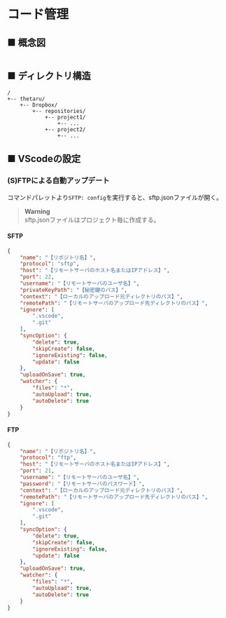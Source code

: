 # コード管理
## ■ 概念図

```mermaid
```

## ■ ディレクトリ構造
```
/
+-- thetaru/
    +-- Dropbox/
        +-- repositories/
            +-- project1/
                +-- ...
            +-- project2/
                +-- ...
```

## ■ VScodeの設定
### (S)FTPによる自動アップデート
コマンドパレットより`SFTP: config`を実行すると、sftp.jsonファイルが開く。
> **Warning**  
> sftp.jsonファイルはプロジェクト毎に作成する。

#### SFTP
```json
{
	"name": "【リポジトリ名】",
	"protocol": "sftp",
	"host": "【リモートサーバのホスト名またはIPアドレス】",
	"port": 22,
	"username": "【リモートサーバのユーザ名】",
	"privateKeyPath": "【秘密鍵のパス】",
	"context": "【ローカルのアップロード元ディレクトリのパス】",
	"remotePath": "【リモートサーバのアップロード先ディレクトリのパス】",
	"ignore": [
		".vscode",
		".git"
	],
	"syncOption": {
		"delete": true,
		"skipCreate": false,
		"ignoreExisting": false,
		"update": false
	},
	"uploadOnSave": true,
	"watcher": {
		"files": "*",
		"autoUpload": true,
		"autoDelete": true
	}
}
```

#### FTP
```json
{
	"name": "【リポジトリ名】",
	"protocol": "ftp",
	"host": "【リモートサーバのホスト名またはIPアドレス】",
	"port": 21,
	"username": "【リモートサーバのユーザ名】",
	"password": "【リモートサーバのパスワード】",
	"context": "【ローカルのアップロード元ディレクトリのパス】",
	"remotePath": "【リモートサーバのアップロード先ディレクトリのパス】",
	"ignore": [
		".vscode",
		".git"
	],
	"syncOption": {
		"delete": true,
		"skipCreate": false,
		"ignoreExisting": false,
		"update": false
	},
	"uploadOnSave": true,
	"watcher": {
		"files": "*",
		"autoUpload": true,
		"autoDelete": true
	}
}
```
